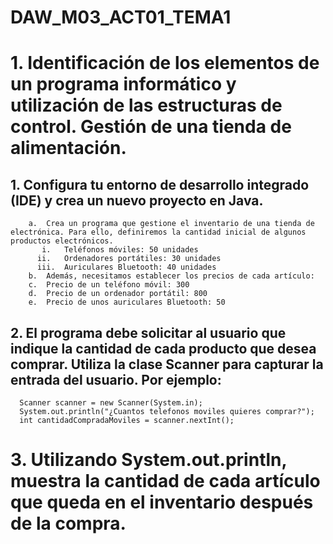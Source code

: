 # DAW_M03_ACT01_TEMA1
# 1.	Identificación de los elementos de un programa informático y utilización de las estructuras de control. Gestión de una tienda de alimentación.
  ## 1.	Configura tu entorno de desarrollo integrado (IDE) y crea un nuevo proyecto en Java.
        a.	Crea un programa que gestione el inventario de una tienda de electrónica. Para ello, definiremos la cantidad inicial de algunos productos electrónicos.
           i.	Teléfonos móviles: 50 unidades
          ii.	Ordenadores portátiles: 30 unidades
          iii.	Auriculares Bluetooth: 40 unidades
        b.	Además, necesitamos establecer los precios de cada artículo:
        c.	Precio de un teléfono móvil: 300
        d.	Precio de un ordenador portátil: 800
        e.	Precio de unos auriculares Bluetooth: 50
  ## 2.	El programa debe solicitar al usuario que indique la cantidad de cada producto que desea comprar. Utiliza la clase Scanner para capturar la entrada del usuario. Por ejemplo:
      Scanner scanner = new Scanner(System.in);
      System.out.println("¿Cuantos telefonos moviles quieres comprar?");
      int cantidadCompradaMoviles = scanner.nextInt();
# 3.	Utilizando System.out.println, muestra la cantidad de cada artículo que queda en el inventario después de la compra.
